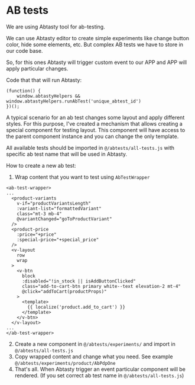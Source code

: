 # AB tests

We are using Abtasty tool for ab-testing.

We can use Abtasty editor to create simple experiments like change button color, hide some elements, etc.
But complex AB tests we have to store in our code base.

So, for this ones Abtasty will trigger custom event to our APP and APP will apply particular changes.

Code that that will run Abtasty:

```
(function() {
    window.abtastyHelpers && window.abtastyHelpers.runAbTest('unique_abtest_id')
})();
```

A typical scenario for an ab test changes some layout and apply different styles.
For this purpose, I've created a mechanism that allows creating a special component for testing layout.
This component will have access to the parent component instance and you can change the only template.

All available tests should be imported in `@/abtests/all-tests.js` with specific ab test name that will be used in Abtasty.

How to create a new ab test:
1. Wrap content that you want to test using `AbTestWrapper`
```
<ab-test-wrapper>
...
  <product-variants
    v-if="productVariantsLength"
    :variant-list="formattedVariant"
    class="mt-3 mb-4"
    @variantChanged="goToProductVariant"
  />
  <product-price
    :price="+price"
    :special-price="+special_price"
  />
  <v-layout
    row
    wrap
  >
    <v-btn
      block
      :disabled="!in_stock || isAddButtonClicked"
      class="add-to-cart-btn primary white--text elevation-2 mt-4"
      @click="addToCart(productProps)"
    >
      <template>
        {{ localize('product.add_to_cart') }}
      </template>
    </v-btn>
  </v-layout>
...
</ab-test-wrapper>
```
2. Create a new component in `@/abtests/experiments/` and import in `@/abtests/all-tests.js`
3. Copy wrapped content and change what you need. See example `@/abtests/experiments/product/AbPdpOne`
4. That's all. When Abtasty trigger an event particular component will be rendered. (If you set correct ab test name in `@/abtests/all-tests.js`)

